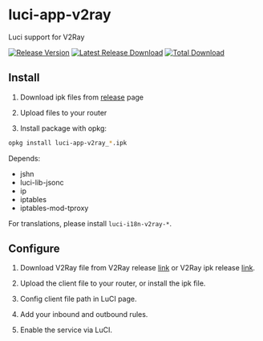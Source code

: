 # luci-app-v2ray

Luci support for V2Ray

[![Release Version](https://img.shields.io/github/release/kuoruan/luci-app-v2ray.svg)](https://github.com/kuoruan/luci-app-v2ray/releases/latest) [![Latest Release Download](https://img.shields.io/github/downloads/kuoruan/luci-app-v2ray/latest/total.svg)](https://github.com/kuoruan/luci-app-v2ray/releases/latest) [![Total Download](https://img.shields.io/github/downloads/kuoruan/luci-app-v2ray/total.svg)](https://github.com/kuoruan/luci-app-v2ray/releases)

## Install

1. Download ipk files from [release](https://github.com/kuoruan/luci-app-v2ray/releases) page

2. Upload files to your router

3. Install package with opkg:

```sh
opkg install luci-app-v2ray_*.ipk
```

Depends:

- jshn
- luci-lib-jsonc
- ip
- iptables
- iptables-mod-tproxy

For translations, please install ```luci-i18n-v2ray-*```.

## Configure

1. Download V2Ray file from V2Ray release [link](https://github.com/v2ray/v2ray-core/releases) or V2Ray ipk release [link](https://github.com/kuoruan/openwrt-v2ray/releases).

2. Upload the client file to your router, or install the ipk file.

3. Config client file path in LuCI page.

4. Add your inbound and outbound rules.

5. Enable the service via LuCI.
